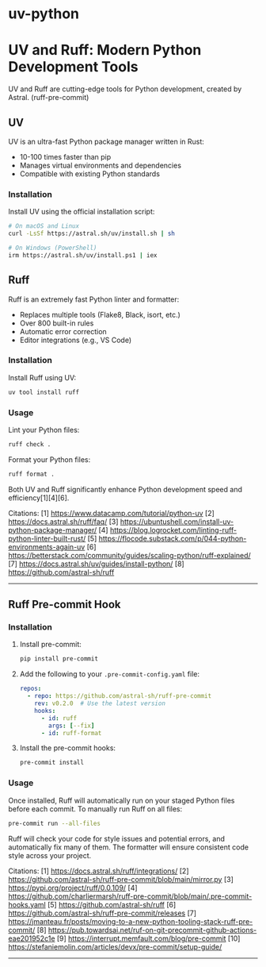 # uv-python
# UV and Ruff: Modern Python Development Tools

UV and Ruff are cutting-edge tools for Python development, created by Astral. (ruff-pre-commit)

## UV

UV is an ultra-fast Python package manager written in Rust:
- 10-100 times faster than pip
- Manages virtual environments and dependencies
- Compatible with existing Python standards

### Installation

Install UV using the official installation script:

```bash
# On macOS and Linux
curl -LsSf https://astral.sh/uv/install.sh | sh

# On Windows (PowerShell)
irm https://astral.sh/uv/install.ps1 | iex
```

## Ruff

Ruff is an extremely fast Python linter and formatter:
- Replaces multiple tools (Flake8, Black, isort, etc.)
- Over 800 built-in rules
- Automatic error correction
- Editor integrations (e.g., VS Code)

### Installation

Install Ruff using UV:

```bash
uv tool install ruff
```

### Usage

Lint your Python files:

```bash
ruff check .
```

Format your Python files:

```bash
ruff format .
```

Both UV and Ruff significantly enhance Python development speed and efficiency[1][4][6].

Citations:
[1] https://www.datacamp.com/tutorial/python-uv
[2] https://docs.astral.sh/ruff/faq/
[3] https://ubuntushell.com/install-uv-python-package-manager/
[4] https://blog.logrocket.com/linting-ruff-python-linter-built-rust/
[5] https://flocode.substack.com/p/044-python-environments-again-uv
[6] https://betterstack.com/community/guides/scaling-python/ruff-explained/
[7] https://docs.astral.sh/uv/guides/install-python/
[8] https://github.com/astral-sh/ruff

---

## Ruff Pre-commit Hook

### Installation

1. Install pre-commit:
   ```bash
   pip install pre-commit
   ```

2. Add the following to your `.pre-commit-config.yaml` file:
   ```yaml
   repos:
     - repo: https://github.com/astral-sh/ruff-pre-commit
       rev: v0.2.0  # Use the latest version
       hooks:
         - id: ruff
           args: [--fix]
         - id: ruff-format
   ```

3. Install the pre-commit hooks:
   ```bash
   pre-commit install
   ```

### Usage

Once installed, Ruff will automatically run on your staged Python files before each commit. To manually run Ruff on all files:

```bash
pre-commit run --all-files
```

Ruff will check your code for style issues and potential errors, and automatically fix many of them. The formatter will ensure consistent code style across your project.

Citations:
[1] https://docs.astral.sh/ruff/integrations/
[2] https://github.com/astral-sh/ruff-pre-commit/blob/main/mirror.py
[3] https://pypi.org/project/ruff/0.0.109/
[4] https://github.com/charliermarsh/ruff-pre-commit/blob/main/.pre-commit-hooks.yaml
[5] https://github.com/astral-sh/ruff
[6] https://github.com/astral-sh/ruff-pre-commit/releases
[7] https://jmanteau.fr/posts/moving-to-a-new-python-tooling-stack-ruff-pre-commit/
[8] https://pub.towardsai.net/ruf-on-git-precommit-github-actions-eae201952c1e
[9] https://interrupt.memfault.com/blog/pre-commit
[10] https://stefaniemolin.com/articles/devx/pre-commit/setup-guide/

---
